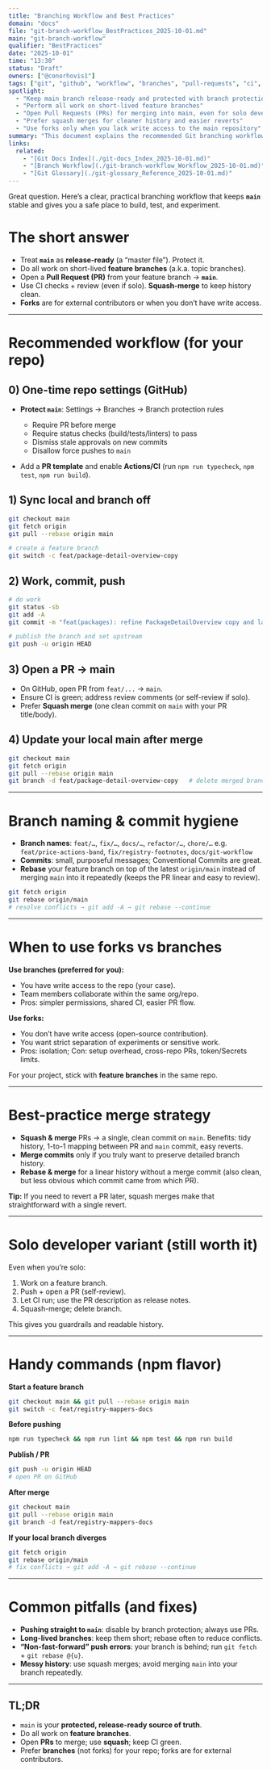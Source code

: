 ```yaml
---
title: "Branching Workflow and Best Practices"
domain: "docs"
file: "git-branch-workflow_BestPractices_2025-10-01.md"
main: "git-branch-workflow"
qualifier: "BestPractices"
date: "2025-10-01"
time: "13:30"
status: "Draft"
owners: ["@conorhovis1"]
tags: ["git", "github", "workflow", "branches", "pull-requests", "ci", "best-practices"]
spotlight:
  - "Keep main branch release-ready and protected with branch protection rules"
  - "Perform all work on short-lived feature branches"
  - "Open Pull Requests (PRs) for merging into main, even for solo developers"
  - "Prefer squash merges for cleaner history and easier reverts"
  - "Use forks only when you lack write access to the main repository"
summary: "This document explains the recommended Git branching workflow and best practices. It emphasizes treating main as release-ready, creating short-lived feature branches, using PRs with CI checks, and merging changes via squash merge. It covers branch naming, commit hygiene, rebasing, when to use forks, solo developer practices, and common pitfalls with suggested fixes."
links:
  related:
    - "[Git Docs Index](./git-docs_Index_2025-10-01.md)"
    - "[Branch Workflow](./git-branch-workflow_Workflow_2025-10-01.md)"
    - "[Git Glossary](./git-glossary_Reference_2025-10-01.md)"
---
```


Great question. Here’s a clear, practical branching workflow that keeps **`main`** stable and gives you a safe place to build, test, and experiment.

# The short answer

* Treat **`main`** as **release-ready** (a “master file”). Protect it.
* Do all work on short-lived **feature branches** (a.k.a. topic branches).
* Open a **Pull Request (PR)** from your feature branch → **`main`**.
* Use CI checks + review (even if solo). **Squash-merge** to keep history clean.
* **Forks** are for external contributors or when you don’t have write access.

---

# Recommended workflow (for your repo)

## 0) One-time repo settings (GitHub)

* **Protect `main`**: Settings → Branches → Branch protection rules

  * Require PR before merge
  * Require status checks (build/tests/linters) to pass
  * Dismiss stale approvals on new commits
  * Disallow force pushes to `main`
* Add a **PR template** and enable **Actions/CI** (run `npm run typecheck`, `npm test`, `npm run build`).

## 1) Sync local and branch off

```bash
git checkout main
git fetch origin
git pull --rebase origin main

# create a feature branch
git switch -c feat/package-detail-overview-copy
```

## 2) Work, commit, push

```bash
# do work
git status -sb
git add -A
git commit -m "feat(packages): refine PackageDetailOverview copy and layout"

# publish the branch and set upstream
git push -u origin HEAD
```

## 3) Open a PR → main

* On GitHub, open PR from `feat/...` → `main`.
* Ensure CI is green; address review comments (or self-review if solo).
* Prefer **Squash merge** (one clean commit on `main` with your PR title/body).

## 4) Update your local main after merge

```bash
git checkout main
git fetch origin
git pull --rebase origin main
git branch -d feat/package-detail-overview-copy   # delete merged branch
```

---

# Branch naming & commit hygiene

* **Branch names**:
  `feat/…`, `fix/…`, `docs/…`, `refactor/…`, `chore/…`
  e.g. `feat/price-actions-band`, `fix/registry-footnotes`, `docs/git-workflow`
* **Commits**: small, purposeful messages; Conventional Commits are great.
* **Rebase** your feature branch on top of the latest `origin/main` instead of merging `main` into it repeatedly (keeps the PR linear and easy to review).

```bash
git fetch origin
git rebase origin/main
# resolve conflicts → git add -A → git rebase --continue
```

---

# When to use forks vs branches

**Use branches (preferred for you):**

* You have write access to the repo (your case).
* Team members collaborate within the same org/repo.
* Pros: simpler permissions, shared CI, easier PR flow.

**Use forks:**

* You don’t have write access (open-source contribution).
* You want strict separation of experiments or sensitive work.
* Pros: isolation; Con: setup overhead, cross-repo PRs, token/Secrets limits.

For your project, stick with **feature branches** in the same repo.

---

# Best-practice merge strategy

* **Squash & merge** PRs → a single, clean commit on `main`.
  Benefits: tidy history, 1-to-1 mapping between PR and `main` commit, easy reverts.
* **Merge commits** only if you truly want to preserve detailed branch history.
* **Rebase & merge** for a linear history without a merge commit (also clean, but less obvious which commit came from which PR).

**Tip:** If you need to revert a PR later, squash merges make that straightforward with a single revert.

---

# Solo developer variant (still worth it)

Even when you’re solo:

1. Work on a feature branch.
2. Push + open a PR (self-review).
3. Let CI run; use the PR description as release notes.
4. Squash-merge; delete branch.

This gives you guardrails and readable history.

---

# Handy commands (npm flavor)

**Start a feature branch**

```bash
git checkout main && git pull --rebase origin main
git switch -c feat/registry-mappers-docs
```

**Before pushing**

```bash
npm run typecheck && npm run lint && npm test && npm run build
```

**Publish / PR**

```bash
git push -u origin HEAD
# open PR on GitHub
```

**After merge**

```bash
git checkout main
git pull --rebase origin main
git branch -d feat/registry-mappers-docs
```

**If your local branch diverges**

```bash
git fetch origin
git rebase origin/main
# fix conflicts → git add -A → git rebase --continue
```

---

# Common pitfalls (and fixes)

* **Pushing straight to `main`**: disable by branch protection; always use PRs.
* **Long-lived branches**: keep them short; rebase often to reduce conflicts.
* **“Non-fast-forward” push errors**: your branch is behind; run `git fetch` + `git rebase @{u}`.
* **Messy history**: use squash merges; avoid merging `main` into your branch repeatedly.

---

## TL;DR

* `main` is your **protected, release-ready source of truth**.
* Do all work on **feature branches**.
* Open **PRs** to merge; use **squash**; keep CI green.
* Prefer **branches** (not forks) for your repo; forks are for external contributors.
